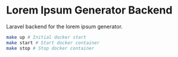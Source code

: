 # Lorem Ipsum Generator Backend

Laravel backend for the lorem ipsum generator.

```sh
make up # Initial docker start
make start # Start docker container
make stop # Stop docker container
```
